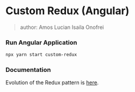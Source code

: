 # Custom Redux (Angular)

> author: Amos Lucian Isaila Onofrei

### Run Angular Application

```bash
npx yarn start custom-redux
```

### Documentation

Evolution of the Redux pattern is [here](https://www.codigotipado.com/p/the-evolution-of-state-management).
